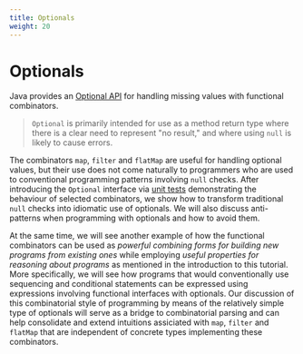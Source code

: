 ```yaml
---
title: Optionals
weight: 20
---
```


# Optionals

Java provides an 
[Optional API](https://docs.oracle.com/en/java/javase/14/docs/api/java.base/java/util/Optional.html)
for handling missing values with functional combinators.

> `Optional` is primarily intended for use as a method return type where there is a clear need to represent "no result," and where using `null` is likely to cause errors.

The combinators `map`, `filter` and `flatMap` are useful for handling optional values,
but their use does not come naturally to programmers who are used to 
conventional programming patterns involving `null` checks.
After introducing the `Optional` interface via [unit tests](tests/) 
demonstrating the behaviour of selected combinators,
we show how to transform traditional `null` checks into idiomatic use of optionals.
We will also discuss anti-patterns when programming with optionals 
and how to avoid them.

At the same time, we will see another example of how the functional combinators can be used
as *powerful combining forms for building new programs from existing ones*
while employing *useful properties for reasoning about programs*
as mentioned in the introduction to this tutorial.
More specifically, we will see how programs that would conventionally use
sequencing and conditional statements 
can be expressed using expressions involving functional interfaces with optionals.
Our discussion of this combinatorial style of programming
by means of the relatively simple type of optionals
will serve as a bridge to combinatorial parsing
and can help consolidate and extend intuitions assiciated with `map`, `filter` and `flatMap`
that are independent of concrete types implementing these combinators.

